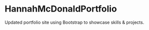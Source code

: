 # HannahMcDonaldPortfolio
Updated portfolio site using Bootstrap to showcase skills &amp; projects.
